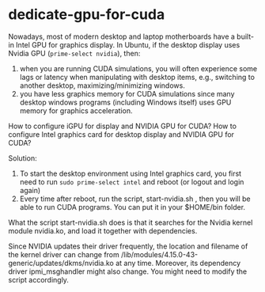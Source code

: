 # dedicate-gpu-for-cuda

Nowadays, most of modern desktop and laptop motherboards have a built-in Intel GPU for graphics display. In Ubuntu, if the desktop display uses Nvidia GPU (`prime-select nvidia`), then:

1. when you are running CUDA simulations, you will often experience some lags or latency when manipulating with desktop items, e.g., switching to another desktop, maximizing/minimizing windows.
2. you have less graphics memory for CUDA simulations since many desktop windows programs (including Windows itself) uses GPU memory for graphics acceleration.


How to configure iGPU for display and NVIDIA GPU for CUDA?
How to configure Intel graphics card for desktop display and NVIDIA GPU for CUDA?

Solution:
1. To start the desktop environment using Intel graphics card, you first need to run `sudo prime-select intel` and reboot (or logout and login again)
2. Every time after reboot, run the script, start-nvidia.sh , then you will be able to run CUDA programs. You can put it in your $HOME/bin folder.

What the script start-nvidia.sh does is that it searches for the Nvidia kernel module nvidia.ko, and load it together with dependencies.

Since NVIDIA updates their driver frequently, the location and filename of the kernel driver can change from /lib/modules/4.15.0-43-generic/updates/dkms/nvidia.ko at any time. Moreover, its dependency driver ipmi_msghandler might also change.
You might need to modify the script accordingly.
